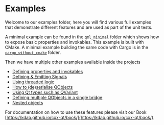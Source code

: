<!--
SPDX-FileCopyrightText: 2022 Klarälvdalens Datakonsult AB, a KDAB Group company <info@kdab.com>
SPDX-FileContributor: Andrew Hayzen <andrew.hayzen@kdab.com>

SPDX-License-Identifier: MIT OR Apache-2.0
-->

# Examples

Welcome to our examples folder, here you will find various full examples that demonstrate different features and are used as part of the unit tests.

A minimal example can be found in the [`qml_minimal`](./qml_minimal/) folder which shows how to expose basic properties and invokables.
This example is built with CMake.
A minimal example building the same code with Cargo is in the [`cargo_without_cmake`](./cargo_without_cmake/) folder.

Then we have multiple other examples available inside the projects

* [Defining properties and invokables](./qml_features/rust/src/invokables.rs)
* [Defining & Emitting Signals](./qml_features/rust/src/signals.rs)
* [Using threaded logic](./qml_features/rust/src/threading.rs)
* [How to (de)serialise QObjects](./qml_features/rust/src/serialisation.rs)
* [Using Qt types such as QVariant](./qml_features/rust/src/types.rs)
* [Defining multiple QObjects in a single bridge](./qml_features/rust/src/multiple_qobjects.rs)
* [Nested objects](./qml_features/rust/src/nested_qobjects.rs)

For documentation on how to use these features please visit our Book [https://kdab.github.io/cxx-qt/book/](https://kdab.github.io/cxx-qt/book/).

